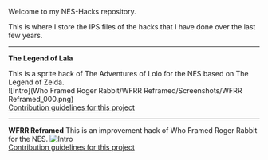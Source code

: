 Welcome to my NES-Hacks repository.

This is where I store the IPS files of the hacks that I have done over the last few years.

---
**The Legend of Lala**

This is a sprite hack of The Adventures of Lolo for the NES based on The Legend of Zelda.  
![Intro](Who Framed Roger Rabbit/WFRR Reframed/Screenshots/WFRR Reframed_000.png)  
[Contribution guidelines for this project](docs/CONTRIBUTING.md)  

---
**WFRR Reframed**
This is an improvement hack of Who Framed Roger Rabbit for the NES.
![Intro](/assets/images/electrocat.png)  
[Contribution guidelines for this project](docs/CONTRIBUTING.md)  
